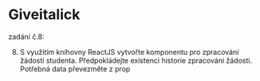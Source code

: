 # Giveitalick

zadání č.8:

8. S využitím knihovny ReactJS vytvořte komponentu pro zpracování žádosti studenta. Předpokládejte existenci historie zpracování žádosti. Potřebná data převezměte z prop
